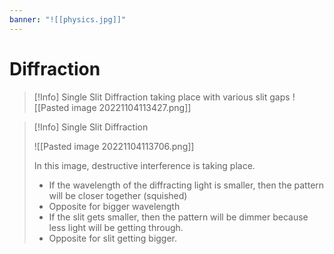 ```yaml
---
banner: "![[physics.jpg]]"
---
```

# Diffraction

> [!Info] Single Slit Diffraction taking place with various slit gaps
> ![[Pasted image 20221104113427.png]]

> [!Info] Single Slit Diffraction
> 
> ![[Pasted image 20221104113706.png]]
> 
> In this image, destructive interference is taking place.
> 
> - If the wavelength of the diffracting light is smaller, then the pattern will be closer together (squished)
> - Opposite for bigger wavelength
> - If the slit gets smaller, then the pattern will be dimmer because less light will be getting through.
> - Opposite for slit getting bigger.
